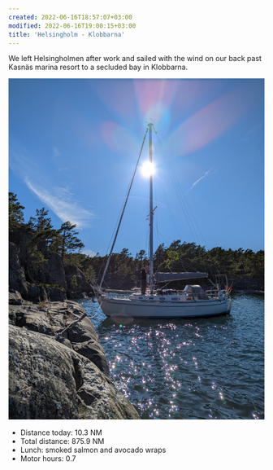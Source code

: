 ```yaml
---
created: 2022-06-16T18:57:07+03:00
modified: 2022-06-16T19:00:15+03:00
title: 'Helsingholm - Klobbarna'
---
```


We left Helsingholmen after work and sailed with the wind on our back past Kasnäs marina resort to a secluded bay in Klobbarna.

![Image](../2022/e8ab19ae4023a5674606931a99c06f15.jpg) 

* Distance today: 10.3 NM
* Total distance: 875.9 NM
* Lunch: smoked salmon and avocado wraps
* Motor hours: 0.7
